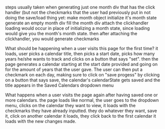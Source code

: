 
steps usually taken when generating just one month div that
has the click handler (but not the checkmarks that the user had previously put in
not doing the save/load thing yet:
make month object
initialize it's month state
generate an empty  month div
fill the month div
attach the clickhandler
loading would occur in place of initializing a month state, since
loading would give you the month's month state.
then after attaching the clickhandler, you would generate checkmarks

What should be happening when a user visits this page for the first time?
it loads, user picks a calendar title, then picks a start date, picks
how many years he/she wants to track  and clicks on
a button that says "set". then the page generates a calendar starting at
the start date provided and going on for the amount of years that the user
gave. The user can then put a checkmark on each day, making sure to click on
"save progess" by clicking on a button that says save, 
the calendar's calendarState gets saved
and the title appears in the Saved Calendars dropdown menu

What happens when a user visits the page again after having saved one or
more calendars.
the page loads like normal, the user goes to the dropdown menu, clicks on
the calendar they want to view, it loads with the checkmarks they have
already inputted. they do whatever they want, save it, click on another calendar
it loads, they click back to the first calendar it loads with the new changes 
made. 
 
